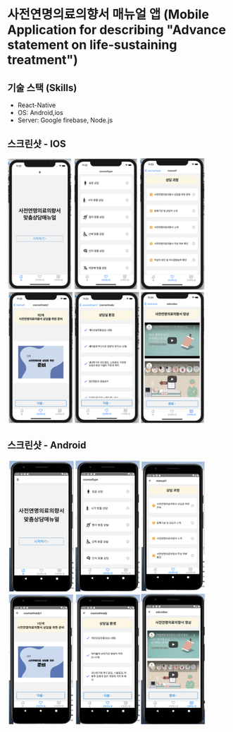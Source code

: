 # 사전연명의료의향서 매뉴얼 앱 (Mobile Application for describing "Advance statement on life-sustaining treatment")

## 기술 스택 (Skills)
* React-Native
* OS: Android,ios
* Server: Google firebase, Node.js

## 스크린샷 - IOS
<img src="/img/11.png" width="450px" height="300px" title="px(픽셀) 크기 설정" alt="스크린샷1"></img>
<img src="/img/12.png" width="450px" height="300px" title="px(픽셀) 크기 설정" alt="스크린샷2"></img>
## 스크린샷 - Android
<img src="/img/a12.png" width="450px" height="300px" title="px(픽셀) 크기 설정" alt="스크린샷1"></img>
<img src="/img/a22.png" width="450px" height="300px" title="px(픽셀) 크기 설정" alt="스크린샷2"></img>
